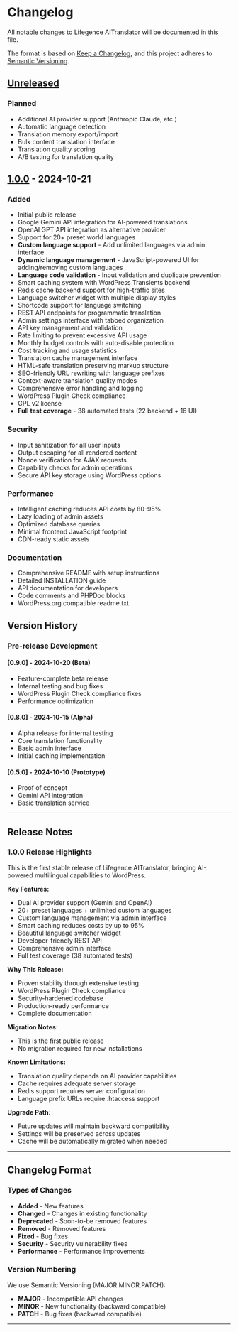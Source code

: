 # Changelog

All notable changes to Lifegence AITranslator will be documented in this file.

The format is based on [Keep a Changelog](https://keepachangelog.com/en/1.0.0/),
and this project adheres to [Semantic Versioning](https://semver.org/spec/v2.0.0.html).

## [Unreleased]

### Planned
- Additional AI provider support (Anthropic Claude, etc.)
- Automatic language detection
- Translation memory export/import
- Bulk content translation interface
- Translation quality scoring
- A/B testing for translation quality

## [1.0.0] - 2024-10-21

### Added
- Initial public release
- Google Gemini API integration for AI-powered translations
- OpenAI GPT API integration as alternative provider
- Support for 20+ preset world languages
- **Custom language support** - Add unlimited languages via admin interface
- **Dynamic language management** - JavaScript-powered UI for adding/removing custom languages
- **Language code validation** - Input validation and duplicate prevention
- Smart caching system with WordPress Transients backend
- Redis cache backend support for high-traffic sites
- Language switcher widget with multiple display styles
- Shortcode support for language switching
- REST API endpoints for programmatic translation
- Admin settings interface with tabbed organization
- API key management and validation
- Rate limiting to prevent excessive API usage
- Monthly budget controls with auto-disable protection
- Cost tracking and usage statistics
- Translation cache management interface
- HTML-safe translation preserving markup structure
- SEO-friendly URL rewriting with language prefixes
- Context-aware translation quality modes
- Comprehensive error handling and logging
- WordPress Plugin Check compliance
- GPL v2 license
- **Full test coverage** - 38 automated tests (22 backend + 16 UI)

### Security
- Input sanitization for all user inputs
- Output escaping for all rendered content
- Nonce verification for AJAX requests
- Capability checks for admin operations
- Secure API key storage using WordPress options

### Performance
- Intelligent caching reduces API costs by 80-95%
- Lazy loading of admin assets
- Optimized database queries
- Minimal frontend JavaScript footprint
- CDN-ready static assets

### Documentation
- Comprehensive README with setup instructions
- Detailed INSTALLATION guide
- API documentation for developers
- Code comments and PHPDoc blocks
- WordPress.org compatible readme.txt

## Version History

### Pre-release Development

#### [0.9.0] - 2024-10-20 (Beta)
- Feature-complete beta release
- Internal testing and bug fixes
- WordPress Plugin Check compliance fixes
- Performance optimization

#### [0.8.0] - 2024-10-15 (Alpha)
- Alpha release for internal testing
- Core translation functionality
- Basic admin interface
- Initial caching implementation

#### [0.5.0] - 2024-10-10 (Prototype)
- Proof of concept
- Gemini API integration
- Basic translation service

---

## Release Notes

### 1.0.0 Release Highlights

This is the first stable release of Lifegence AITranslator, bringing AI-powered multilingual capabilities to WordPress.

**Key Features:**
- Dual AI provider support (Gemini and OpenAI)
- 20+ preset languages + unlimited custom languages
- Custom language management via admin interface
- Smart caching reduces costs by up to 95%
- Beautiful language switcher widget
- Developer-friendly REST API
- Comprehensive admin interface
- Full test coverage (38 automated tests)

**Why This Release:**
- Proven stability through extensive testing
- WordPress Plugin Check compliance
- Security-hardened codebase
- Production-ready performance
- Complete documentation

**Migration Notes:**
- This is the first public release
- No migration required for new installations

**Known Limitations:**
- Translation quality depends on AI provider capabilities
- Cache requires adequate server storage
- Redis support requires server configuration
- Language prefix URLs require .htaccess support

**Upgrade Path:**
- Future updates will maintain backward compatibility
- Settings will be preserved across updates
- Cache will be automatically migrated when needed

---

## Changelog Format

### Types of Changes

- **Added** - New features
- **Changed** - Changes in existing functionality
- **Deprecated** - Soon-to-be removed features
- **Removed** - Removed features
- **Fixed** - Bug fixes
- **Security** - Security vulnerability fixes
- **Performance** - Performance improvements

### Version Numbering

We use Semantic Versioning (MAJOR.MINOR.PATCH):
- **MAJOR** - Incompatible API changes
- **MINOR** - New functionality (backward compatible)
- **PATCH** - Bug fixes (backward compatible)

---

[Unreleased]: https://github.com/yourusername/lg-aitranslator/compare/v1.0.0...HEAD
[1.0.0]: https://github.com/yourusername/lg-aitranslator/releases/tag/v1.0.0
